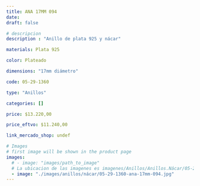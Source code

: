 ```yaml
---
title: ANA 17MM 094
date: 
draft: false

# descripcion
description : "Anillo de plata 925 y nácar"

materials: Plata 925

color: Plateado

dimensions: "17mm diámetro"

code: 05-29-1360

type: "Anillos"

categories: []

price: $13.220,00

price_eftvo: $11.240,00

link_mercado_shop: undef

# Images
# first image will be shown in the product page
images:
  # - image: "images/path_to_image"
  # La ubicacion de las imagenes es imagenes/Anillos/Anillos.Nácar/05-29-1360-ana-17mm-094
  - image: "./images/anillos/nácar/05-29-1360-ana-17mm-094.jpg"
---
```

